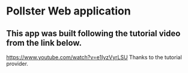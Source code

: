 # Pollster Web application
## This app was built following the tutorial video from the link below.
https://www.youtube.com/watch?v=e1IyzVyrLSU
Thanks to the tutorial provider.